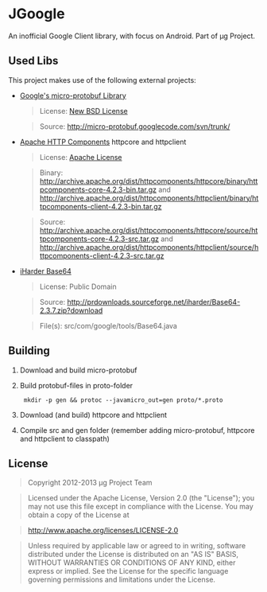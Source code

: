 JGoogle
=====

An inofficial Google Client library, with focus on Android. Part of μg Project.

Used Libs
---------
This project makes use of the following external projects:
* [Google's micro-protobuf Library](http://code.google.com/p/micro-protobuf/)
	
	> License: [New BSD License](http://opensource.org/licenses/BSD-3-Clause)
	
	> Source: http://micro-protobuf.googlecode.com/svn/trunk/
* [Apache HTTP Components](http://hc.apache.org/) httpcore and httpclient

	>License: [Apache License](http://www.apache.org/licenses/LICENSE-2.0)

	>Binary: http://archive.apache.org/dist/httpcomponents/httpcore/binary/httpcomponents-core-4.2.3-bin.tar.gz and http://archive.apache.org/dist/httpcomponents/httpclient/binary/httpcomponents-client-4.2.3-bin.tar.gz
	
	>Source: http://archive.apache.org/dist/httpcomponents/httpcore/source/httpcomponents-core-4.2.3-src.tar.gz and http://archive.apache.org/dist/httpcomponents/httpclient/source/httpcomponents-client-4.2.3-src.tar.gz
* [iHarder Base64](http://iharder.net/base64)

	>License: Public Domain

	>Source: http://prdownloads.sourceforge.net/iharder/Base64-2.3.7.zip?download

	>File(s): src/com/google/tools/Base64.java

Building
--------
1. Download and build micro-protobuf
2. Build protobuf-files in proto-folder

		mkdir -p gen && protoc --javamicro_out=gen proto/*.proto

3. Download (and build) httpcore and httpclient
4. Compile src and gen folder (remember adding micro-protobuf, httpcore and httpclient to classpath)

License
-------
> Copyright 2012-2013 μg Project Team

> Licensed under the Apache License, Version 2.0 (the "License");
> you may not use this file except in compliance with the License.
> You may obtain a copy of the License at

> http://www.apache.org/licenses/LICENSE-2.0

> Unless required by applicable law or agreed to in writing, software 
> distributed under the License is distributed on an "AS IS" BASIS,
> WITHOUT WARRANTIES OR CONDITIONS OF ANY KIND, either express or implied.
> See the License for the specific language governing permissions and
> limitations under the License.
